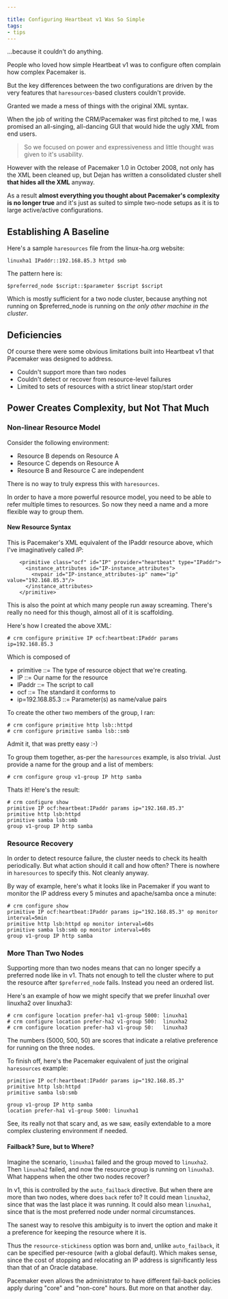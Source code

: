 ```yaml
---

title: Configuring Heartbeat v1 Was So Simple
tags:
- tips
---
```

…because it couldn't do anything.

People who loved how simple Heartbeat v1 was to configure often complain how
complex Pacemaker is.

But the key differences between the two configurations are driven by the very
features that `haresources`-based clusters couldn't provide.

Granted we made a mess of things with the original XML syntax.

    

When the job of writing the CRM/Pacemaker was first pitched to me, I was
promised an all-singing, all-dancing GUI that would hide the ugly XML from end
users.

> So we focused on power and expressiveness and little thought was
> given to it's usability.

However with the release of Pacemaker 1.0 in October 2008, not only has the
XML been cleaned up, but Dejan has written a consolidated cluster shell **that
hides all the XML** anyway.

As a result **almost everything you thought about Pacemaker's complexity is no
longer true** and it's just as suited to simple two-node setups as it is to
large active/active configurations.

## Establishing A Baseline

Here's a sample `haresources` file from the linux-ha.org website:

    
    linuxha1 IPaddr::192.168.85.3 httpd smb
    

The pattern here is:

    
    $preferred_node $script::$parameter $script $script
    

Which is mostly sufficient for a two node cluster, because anything not
running on $preferred_node is running on _the only other machine in the
cluster_.

## Deficiencies

Of course there were some obvious limitations built into Heartbeat v1 that
Pacemaker was designed to address.

  * Couldn't support more than two nodes
  * Couldn't detect or recover from resource-level failures
  * Limited to sets of resources with a strict linear stop/start order

## Power Creates Complexity, but Not That Much

### Non-linear Resource Model

Consider the following environment:

  * Resource B depends on Resource A
  * Resource C depends on Resource A
  * Resource B and Resource C are independent

There is no way to truly express this with `haresources`.

In order to have a more powerful resource model, you need to be able to refer
multiple times to resources. So now they need a name and a more flexible way
to group them.

#### New Resource Syntax

This is Pacemaker's XML equivalent of the IPaddr resource above, which I've
imaginatively called _IP_:

    
        <primitive class="ocf" id="IP" provider="heartbeat" type="IPaddr">
          <instance_attributes id="IP-instance_attributes">
            <nvpair id="IP-instance_attributes-ip" name="ip" value="192.168.85.3"/>
          </instance_attributes>
        </primitive>
    

This is also the point at which many people run away screaming. There's really
no need for this though, almost all of it is scaffolding.

Here's how I created the above XML:

    
    # crm configure primitive IP ocf:heartbeat:IPaddr params ip=192.168.85.3
    

Which is composed of

  * primitive ::= The type of resource object that we're creating.
  * IP ::= Our name for the resource
  * IPaddr ::= The script to call
  * ocf ::= The standard it conforms to
  * ip=192.168.85.3 ::= Parameter(s) as name/value pairs

To create the other two members of the group, I ran:

    
    # crm configure primitive http lsb::httpd
    # crm configure primitive samba lsb::smb
    

Admit it, that was pretty easy :-)

To group them together, as-per the `haresources` example, is also trivial.
Just provide a name for the group and a list of members:

    
    # crm configure group v1-group IP http samba
    

Thats it! Here's the result:

    
    # crm configure show
    primitive IP ocf:heartbeat:IPaddr params ip="192.168.85.3"
    primitive http lsb:httpd
    primitive samba lsb:smb 
    group v1-group IP http samba
    

### Resource Recovery

In order to detect resource failure, the cluster needs to check its health
periodically. But what action should it call and how often? There is nowhere
in `haresources` to specify this. Not cleanly anyway.

By way of example, here's what it looks like in Pacemaker if you want to
monitor the IP address every 5 minutes and apache/samba once a minute:

    
    # crm configure show
    primitive IP ocf:heartbeat:IPaddr params ip="192.168.85.3" op monitor interval=5min
    primitive http lsb:httpd op monitor interval=60s
    primitive samba lsb:smb op monitor interval=60s
    group v1-group IP http samba
    

### More Than Two Nodes

Supporting more than two nodes means that can no longer specify a preferred
node like in v1. Thats not enough to tell the cluster where to put the
resource after `$preferred_node` fails. Instead you need an ordered list.

Here's an example of how we might specify that we prefer linuxha1 over
linuxha2 over linuxha3:

    
    # crm configure location prefer-ha1 v1-group 5000: linuxha1
    # crm configure location prefer-ha2 v1-group 500:  linuxha2
    # crm configure location prefer-ha3 v1-group 50:   linuxha3
    

The numbers (5000, 500, 50) are scores that indicate a relative preference for
running on the three nodes.

To finish off, here's the Pacemaker equivalent of just the original
`haresources` example:

    
    primitive IP ocf:heartbeat:IPaddr params ip="192.168.85.3"
    primitive http lsb:httpd
    primitive samba lsb:smb
    
    group v1-group IP http samba
    location prefer-ha1 v1-group 5000: linuxha1
    

See, its really not that scary and, as we saw, easily extendable to a more
complex clustering environment if needed.

#### Failback? Sure, but to Where?

Imagine the scenario, `linuxha1` failed and the group moved to `linuxha2`.
Then `linuxha2` failed, and now the resource group is running on `linuxha3`.
What happens when the other two nodes recover?

In v1, this is controlled by the `auto_failback` directive. But when there are
more than two nodes, where does `back` refer to? It could mean `linuxha2`,
since that was the last place it was running. It could also mean `linuxha1`,
since that is the most preferred node under normal circumstances.

The sanest way to resolve this ambiguity is to invert the option and make it a
preference for keeping the resource where it is.

Thus the `resource-stickiness` option was born and, unlike `auto_failback`, it
can be specified per-resource (with a global default). Which makes sense,
since the cost of stopping and relocating an IP address is significantly less
than that of an Oracle database.

Pacemaker even allows the administrator to have different fail-back policies
apply during "core" and "non-core" hours. But more on that another day.

